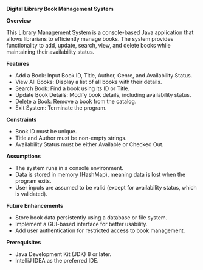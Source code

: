 ******Digital Library Book Management System******

**Overview**

This Library Management System is a console-based Java application that allows librarians to efficiently manage books.
The system provides functionality to add, update, search, view, and delete books while maintaining their availability status.

**Features**

* Add a Book: Input Book ID, Title, Author, Genre, and Availability Status.
* View All Books: Display a list of all books with their details.
* Search Book: Find a book using its ID or Title.
* Update Book Details: Modify book details, including availability status.
* Delete a Book: Remove a book from the catalog.
* Exit System: Terminate the program.

**Constraints**

* Book ID must be unique.
* Title and Author must be non-empty strings.
* Availability Status must be either Available or Checked Out.


**Assumptions**

* The system runs in a console environment.
* Data is stored in memory (HashMap), meaning data is lost when the program exits.
* User inputs are assumed to be valid (except for availability status, which is validated).


**Future Enhancements**

* Store book data persistently using a database or file system.
* Implement a GUI-based interface for better usability.
* Add user authentication for restricted access to book management.


**Prerequisites**

* Java Development Kit (JDK) 8 or later.
* IntelliJ IDEA as the preferred IDE.
